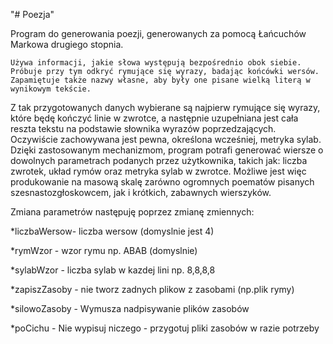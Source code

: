 "# Poezja" 

Program do generowania poezji, generowanych za pomocą Łańcuchów Markowa drugiego stopnia.

	Używa informacji, jakie słowa występują bezpośrednio obok siebie. Próbuje przy tym odkryć rymujące się wyrazy, badając końcówki wersów. Zapamiętuje także nazwy własne, aby były one pisane wielką literą w wynikowym tekście.
Z tak przygotowanych danych wybierane są najpierw rymujące się wyrazy, które będę kończyć linie w zwrotce, a następnie uzupełniana jest cała reszta tekstu na podstawie słownika wyrazów poprzedzających. Oczywiście zachowywana jest pewna, określona wcześniej, metryka sylab.
Dzięki zastosowanym mechanizmom, program potrafi generować wiersze o dowolnych parametrach podanych przez użytkownika, takich jak: liczba zwrotek, układ rymów oraz metryka sylab w zwrotce. Możliwe jest więc produkowanie na masową skalę zarówno ogromnych poematów pisanych szesnastozgłoskowcem, jak i krótkich, zabawnych wierszyków.

Zmiana parametrów następuję poprzez zmianę zmiennych:

*liczbaWersow- liczba wersow (domyslnie jest 4)  

*rymWzor -  wzor rymu np. ABAB (domyslnie) 

*sylabWzor - liczba  sylab w kazdej lini np. 8,8,8,8 

*zapiszZasoby - nie tworz zadnych plikow z zasobami (np.plik rymy)

*silowoZasoby - Wymusza nadpisywanie plików zasobów 

*poCichu - Nie wypisuj niczego - przygotuj pliki zasobów w razie potrzeby